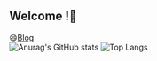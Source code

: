 ## Welcome !👋

<!--
**hyeon0520/hyeon0520** is a ✨ _special_ ✨ repository because its `README.md` (this file) appears on your GitHub profile.

Here are some ideas to get you started:

- 🔭 I’m currently working on Eco AI in Hanbat university
- 🌱 I’m currently learning ... AI
- 👯 I’m looking to collaborate on ...
- 🤔 I’m looking for help with ...
- 💬 Ask me about ...
- 📫 How to reach me: ...
- 😄 Pronouns: ...
- ⚡ Fun fact: ...
-->
😄[Blog](https://blog.naver.com/mfireon)<br/>
![Anurag's GitHub stats](https://github-readme-stats.vercel.app/api?username=hyeon0520&show_icons=true&theme=nord)
![Top Langs](https://github-readme-stats.vercel.app/api/top-langs/?username=hyeon0520&show_icons=true&layout=compact&theme=nord)
